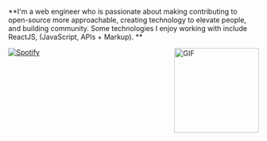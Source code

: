 **I'm a web engineer who is passionate about making contributing to open-source more approachable, creating technology to elevate people, and building community. Some technologies I enjoy working with include ReactJS, (JavaScript, APIs + Markup). **



<img align="right" alt="GIF" height="170px" src="https://media.giphy.com/media/J5B1Y8QZnzXXbLQIBu/giphy.gif" />

[![Spotify](https://novatorem-kyzbk7wxl-bardiesel.vercel.app/api/spotify)](https://open.spotify.com/user/6e05ab75daa344b9b346c835030c9d03)
